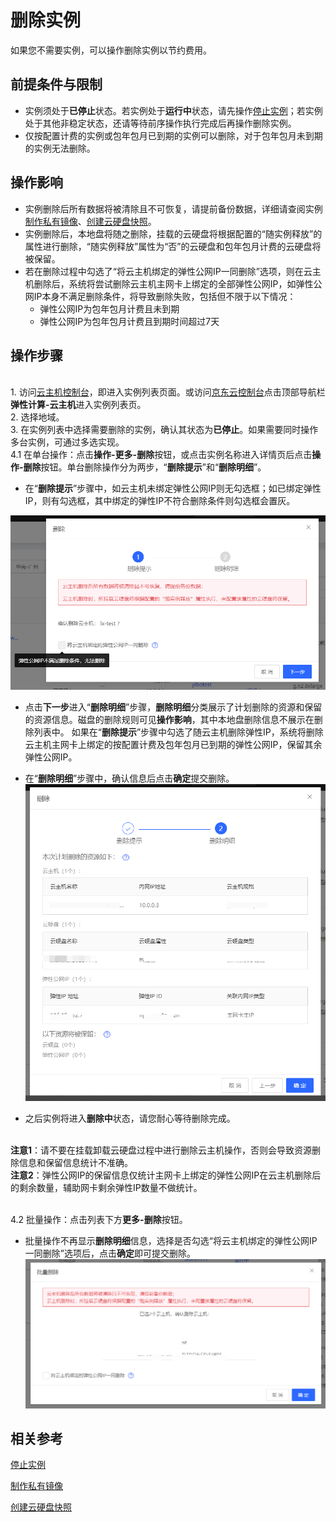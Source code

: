 # 删除实例

如果您不需要实例，可以操作删除实例以节约费用。

## 前提条件与限制

* 实例须处于**已停止**状态。若实例处于**运行中**状态，请先操作[停止实例](Stop-Instance.md)；若实例处于其他非稳定状态，还请等待前序操作执行完成后再操作删除实例。
* 仅按配置计费的实例或包年包月已到期的实例可以删除，对于包年包月未到期的实例无法删除。
	

## 操作影响
* 实例删除后所有数据将被清除且不可恢复，请提前备份数据，详细请查阅实例[制作私有镜像](../Image/Create-Private-Image.md)、[创建云硬盘快照](../Storage/Create-Snapshot.md)。
* 实例删除后，本地盘将随之删除，挂载的云硬盘将根据配置的“随实例释放”的属性进行删除，“随实例释放”属性为“否”的云硬盘和包年包月计费的云硬盘将被保留。
* 若在删除过程中勾选了“将云主机绑定的弹性公网IP一同删除”选项，则在云主机删除后，系统将尝试删除云主机主网卡上绑定的全部弹性公网IP，如弹性公网IP本身不满足删除条件，将导致删除失败，包括但不限于以下情况：
  - 弹性公网IP为包年包月计费且未到期
  - 弹性公网IP为包年包月计费且到期时间超过7天
## 操作步骤
<br>  1. 访问[云主机控制台](https://cns-console.jdcloud.com/host/compute/list)，即进入实例列表页面。或访问[京东云控制台](https://console.jdcloud.com)点击顶部导航栏**弹性计算-云主机**进入实例列表页。
<br>  2. 选择地域。
<br>  3. 在实例列表中选择需要删除的实例，确认其状态为**已停止**。如果需要同时操作多台实例，可通过多选实现。
<br> 4.1 在单台操作：点击**操作-更多-删除**按钮，或点击实例名称进入详情页后点击**操作-删除**按钮。单台删除操作分为两步，“**删除提示**”和“**删除明细**”。
- 在“**删除提示**”步骤中，如云主机未绑定弹性公网IP则无勾选框；如已绑定弹性IP，则有勾选框，其中绑定的弹性IP不符合删除条件则勾选框会置灰。

![sdsd](../../../../../image/Elastic-Compute/Virtual-Machine/wbh1.png)

- 点击**下一步**进入“**删除明细**”步骤，**删除明细**分类展示了计划删除的资源和保留的资源信息。磁盘的删除规则可见**操作影响**，其中本地盘删除信息不展示在删除列表中。 如果在“**删除提示**”步骤中勾选了随云主机删除弹性IP，系统将删除云主机主网卡上绑定的按配置计费及包年包月已到期的弹性公网IP，保留其余弹性公网IP。
- 在“**删除明细**”步骤中，确认信息后点击**确定**提交删除。
![sdsd](../../../../../image/Elastic-Compute/Virtual-Machine/wbh5.png)

- 之后实例将进入**删除中**状态，请您耐心等待删除完成。

<br>**注意1**：请不要在挂载卸载云硬盘过程中进行删除云主机操作，否则会导致资源删除信息和保留信息统计不准确。
<br>**注意2**：弹性公网IP的保留信息仅统计主网卡上绑定的弹性公网IP在云主机删除后的剩余数量，辅助网卡剩余弹性IP数量不做统计。

<br> 4.2 批量操作：点击列表下方**更多-删除**按钮。
- 批量操作不再显示**删除明细**信息，选择是否勾选“将云主机绑定的弹性公网IP一同删除”选项后，点击**确定**即可提交删除。
![sdsd](../../../../../image/Elastic-Compute/Virtual-Machine/wbh6.png)
## 相关参考

[停止实例](Stop-Instance.md)

[制作私有镜像](http://docs.jdcloud.com/virtual-machines/create-private-image)

[创建云硬盘快照](../Storage/Create-Snapshot.md)
